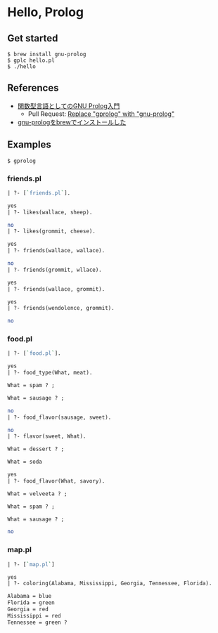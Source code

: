 # Hello, Prolog

## Get started

```
$ brew install gnu-prolog
$ gplc hello.pl
$ ./hello
```

## References
* [関数型言語としてのGNU Prolog入門](https://github.com/hsk/docs/tree/master/prolog)
  * Pull Request: [Replace "gprolog" with "gnu-prolog"](https://github.com/hsk/docs/pull/7)
* [gnu-prologをbrewでインストールした](https://qiita.com/liupeijie/items/61bfab89e44b1c64bc9e)

## Examples

```
$ gprolog
```

### friends.pl

```friends.pl
| ?- [`friends.pl`].

yes
| ?- likes(wallace, sheep).

no
| ?- likes(grommit, cheese).

yes
| ?- friends(wallace, wallace).

no
| ?- friends(grommit, wllace).

yes
| ?- friends(wallace, grommit).

yes
| ?- friends(wendolence, grommit).

no
```

### food.pl

```food.pl
| ?- [`food.pl`].

yes
| ?- food_type(What, meat).

What = spam ? ;

What = sausage ? ;

no
| ?- food_flavor(sausage, sweet).

no
| ?- flavor(sweet, What).

What = dessert ? ;

What = soda

yes
| ?- food_flavor(What, savory).

What = velveeta ? ;

What = spam ? ;

What = sausage ? ;

no
```

### map.pl

```map.pl
| ?- [`map.pl`]

yes
| ?- coloring(Alabama, Mississippi, Georgia, Tennessee, Florida).

Alabama = blue
Florida = green
Georgia = red
Mississippi = red
Tennessee = green ?
```
